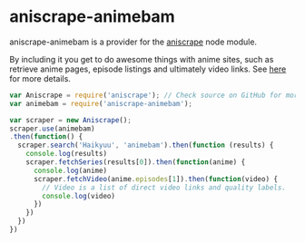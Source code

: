 # aniscrape-animebam

aniscrape-animebam is a provider for the [aniscrape](https://github.com/roflmuffin/aniscrape) node module. 

By including it you get to do awesome things with anime sites, such as retrieve anime pages, episode listings and ultimately video links. See [here](https://github.com/roflmuffin/aniscrape/blob/master/readme.md) for more details.

```js
var Aniscrape = require('aniscrape'); // Check source on GitHub for more info.
var animebam = require('aniscrape-animebam'); 

var scraper = new Aniscrape();
scraper.use(animebam)
.then(function() {
  scraper.search('Haikyuu', 'animebam').then(function (results) {
    console.log(results)
    scraper.fetchSeries(results[0]).then(function(anime) {
      console.log(anime)
      scraper.fetchVideo(anime.episodes[1]).then(function(video) {
        // Video is a list of direct video links and quality labels.
        console.log(video)
      })
    })
  })
})
```
